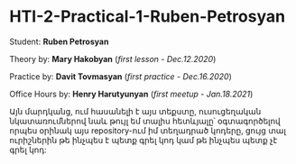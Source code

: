 # HTI-2-Practical-1-Ruben-Petrosyan
Student: **Ruben Petrosyan**

Theory by: **Mary Hakobyan**
(*first lesson - Dec.12.2020*)

Practice by: **Davit Tovmasyan**
(*first practice - Dec.16.2020*)

Office Hours by: **Henry Harutyunyan**
(*first meetup - Jan.18.2021*)

Այն մարդկանց, ում հասանելի է այս տեքստը, ուսուցեղական նկատառումներով նաև թույլ եմ տալիս հետևյալը՝
օգտագործելով որպես օրինակ այս repository-ում իմ տեղադրած կոդերը,
ցույց տալ ուրիշներին թե ինչպես է պետք գրել կոդ կամ թե ինչպես պետք չէ գրել կոդ:
